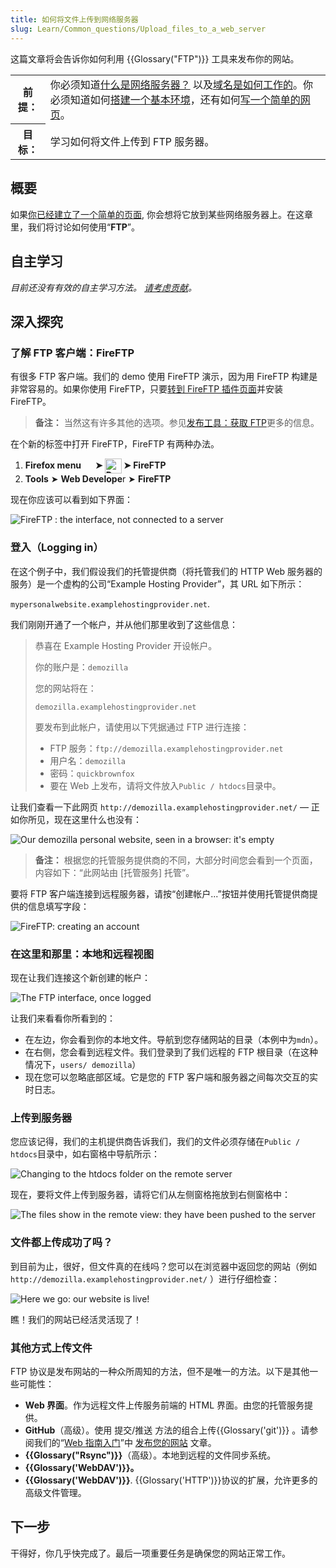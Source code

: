 ```yaml
---
title: 如何将文件上传到网络服务器
slug: Learn/Common_questions/Upload_files_to_a_web_server
---
```

这篇文章将会告诉你如何利用 {{Glossary("FTP")}} 工具来发布你的网站。

<table class="learn-box standard-table">
  <tbody>
    <tr>
      <th scope="row">前提：</th>
      <td>
        你必须知道<a
          href="/zh-CN/docs/Learn/Common_questions/What_is_a_web_server"
          >什么是网络服务器？</a
        >
        以及<a href="/zh-CN/Learn/Understanding_domain_names"
          >域名是如何工作的</a
        >。你必须知道如何<a
          href="/zh-CN/Learn/Set_up_a_basic_working_environment"
          >搭建一个基本环境</a
        >，还有如何<a href="/zh-CN/Learn/HTML/Write_a_simple_page_in_HTML"
          >写一个简单的网页</a
        >。
      </td>
    </tr>
    <tr>
      <th scope="row">目标：</th>
      <td>学习如何将文件上传到 FTP 服务器。</td>
    </tr>
  </tbody>
</table>

## 概要

如果[你已经建立了一个简单的页面](/zh-CN/Learn/HTML/Write_a_simple_page_in_HTML), 你会想将它放到某些网络服务器上。在这章里，我们将讨论如何使用“**FTP**”。

## 自主学习

_目前还没有有效的自主学习方法。 [请考虑贡献](/zh-CN/docs/MDN/Getting_started)。_

## 深入探究

### 了解 FTP 客户端：FireFTP

有很多 FTP 客户端。我们的 demo 使用 FireFTP 演示，因为用 FireFTP 构建是非常容易的。如果你使用 FireFTP，只要[转到 FireFTP 插件页面](https://addons.mozilla.org/firefox/addon/fireftp/)并安装 FireFTP。

> **备注：** 当然这有许多其他的选项。参见[发布工具：获取 FTP](/zh-CN/Learn/How_much_does_it_cost#Publishing_tools.3A_FTP_client)更多的信息。

在个新的标签中打开 FireFTP，FireFTP 有两种办法。

1. **Firefox menu <img alt="" src="https://mdn.mozillademos.org/files/9633/2014-01-10-13-08-08-f52b8c.png" style="height: 16px; width: 16px;"> ➤ <img alt="Developer" src="https://mdn.mozillademos.org/files/9635/Screenshot%20from%202014-11-26%2014:24:56.png" style="height: 24px; vertical-align: middle; width: 27px;"> ➤ FireFTP**
2. **Tools** ➤ **Web Develope**r ➤ **FireFTP**

现在你应该可以看到如下界面：

![FireFTP : the interface, not connected to a server](https://mdn.mozillademos.org/files/9613/fireftp-default.png)

### 登入（Logging in）

在这个例子中，我们假设我们的托管提供商（将托管我们的 HTTP Web 服务器的服务）是一个虚构的公司“Example Hosting Provider”，其 URL 如下所示：

`mypersonalwebsite.examplehostingprovider.net`.

我们刚刚开通了一个帐户，并从他们那里收到了这些信息：

> 恭喜在 Example Hosting Provider 开设帐户。
>
> 你的账户是：`demozilla`
>
> 您的网站将在：
>
> `demozilla.examplehostingprovider.net`
>
> 要发布到此帐户，请使用以下凭据通过 FTP 进行连接：
>
> - FTP 服务：`ftp://demozilla.examplehostingprovider.net`
> - 用户名：`demozilla`
> - 密码：`quickbrownfox`
> - 要在 Web 上发布，请将文件放入`Public / htdocs`目录中。

让我们查看一下此网页 `http://demozilla.examplehostingprovider.net/` — 正如你所见，现在这里什么也没有：

![Our demozilla personal website, seen in a browser: it's empty](demozilla-empty.png)

> **备注：** 根据您的托管服务提供商的不同，大部分时间您会看到一个页面，内容如下：“此网站由 \[托管服务] 托管”。

要将 FTP 客户端连接到远程服务器，请按“创建帐户...”按钮并使用托管提供商提供的信息填写字段：

![FireFTP: creating an account](https://mdn.mozillademos.org/files/9617/fireftp-createlogin.png)

### 在这里和那里：本地和远程视图

现在让我们连接这个新创建的帐户：

![The FTP interface, once logged](https://mdn.mozillademos.org/files/9619/fireftp-logged.png)

让我们来看看你所看到的：

- 在左边，你会看到你的本地文件。导航到您存储网站的目录（本例中为`mdn`）。
- 在右侧，您会看到远程文件。我们登录到了我们远程的 FTP 根目录（在这种情况下，`users/ demozilla`）
- 现在您可以忽略底部区域。它是您的 FTP 客户端和服务器之间每次交互的实时日志。

### 上传到服务器

您应该记得，我们的主机提供商告诉我们，我们的文件必须存储在`Public / htdocs`目录中，如右窗格中导航所示：

![Changing to the htdocs folder on the remote server](https://mdn.mozillademos.org/files/9623/remote-htdocs-empty.png)

现在，要将文件上传到服务器，请将它们从左侧窗格拖放到右侧窗格中：

![The files show in the remote view: they have been pushed to the server](https://mdn.mozillademos.org/files/9625/files-dropped-onto-the-server.png)

### 文件都上传成功了吗？

到目前为止，很好，但文件真的在线吗？您可以在浏览器中返回您的网站（例如 `http://demozilla.examplehostingprovider.net/` ）进行仔细检查：

![Here we go: our website is live!](here-we-go.png)

瞧！我们的网站已经活灵活现了！

### 其他方式上传文件

FTP 协议是发布网站的一种众所周知的方法，但不是唯一的方法。以下是其他一些可能性：

- **Web 界面**。作为远程文件上传服务前端的 HTML 界面。由您的托管服务提供。
- **GitHub**（高级）。使用 提交/推送 方法的组合上传{{Glossary('git')}} 。请参阅我们的“[Web 指南入门](/zh-CN/Learn/Getting_started_with_the_web)”中 [发布您的网站](/zh-CN/Learn/Getting_started_with_the_web/Publishing_your_website) 文章。
- **{{Glossary("Rsync")}}**（高级）。本地到远程的文件同步系统。
- **{{Glossary('WebDAV')}}。**
- **{{Glossary('WebDAV')}}**. {{Glossary('HTTP')}}协议的扩展，允许更多的高级文件管理。

## 下一步

干得好，你几乎快完成了。最后一项重要任务是确保您的网站正常工作。
